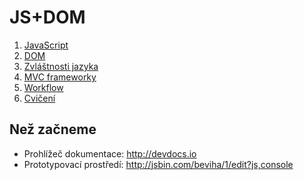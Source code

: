 # JS+DOM

1. [JavaScript](js.md)
2. [DOM](dom.md)
3. [Zvláštnosti jazyka](jazyk.md)
4. [MVC frameworky](http://todomvc.com)
3. [Workflow](workflow.md)
4. [Cvičení](exercise.md)

## Než začneme

- Prohlížeč dokumentace: http://devdocs.io
- Prototypovací prostředí: http://jsbin.com/beviha/1/edit?js,console
